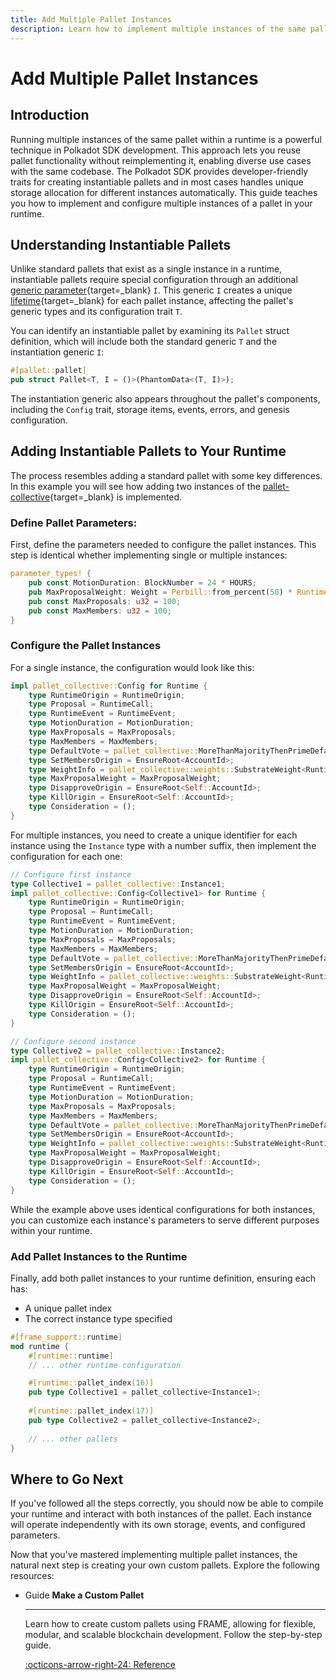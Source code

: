 ```yaml
---
title: Add Multiple Pallet Instances
description: Learn how to implement multiple instances of the same pallet in your Polkadot SDK-based runtime to create and interact with modular blockchain components.
---
```


# Add Multiple Pallet Instances

## Introduction

Running multiple instances of the same pallet within a runtime is a powerful technique in Polkadot SDK development. This approach lets you reuse pallet functionality without reimplementing it, enabling diverse use cases with the same codebase. The Polkadot SDK provides developer-friendly traits for creating instantiable pallets and in most cases handles unique storage allocation for different instances automatically. This guide teaches you how to implement and configure multiple instances of a pallet in your runtime.

## Understanding Instantiable Pallets

Unlike standard pallets that exist as a single instance in a runtime, instantiable pallets require special configuration through an additional [generic parameter](https://doc.rust-lang.org/reference/items/generics.html){target=\_blank} `I`.
This generic `I` creates a unique [lifetime](https://doc.rust-lang.org/rust-by-example/scope/lifetime.html){target=\_blank} for each pallet instance, affecting the pallet's generic types and its configuration trait `T`.

You can identify an instantiable pallet by examining its `Pallet` struct definition, which will include both the standard generic `T` and the instantiation generic `I`:

```rust
#[pallet::pallet]
pub struct Pallet<T, I = ()>(PhantomData<(T, I)>);
```

The instantiation generic also appears throughout the pallet's components, including the `Config` trait, storage items, events, errors, and genesis configuration.

## Adding Instantiable Pallets to Your Runtime

The process resembles adding a standard pallet with some key differences. In this example you will see how adding two instances of the [pallet-collective](https://github.com/paritytech/polkadot-sdk/tree/polkadot-stable2412/substrate/frame/collective){target=\_blank} is implemented.

### Define Pallet Parameters:

First, define the parameters needed to configure the pallet instances. This step is identical whether implementing single or multiple instances:

```rust
parameter_types! {
    pub const MotionDuration: BlockNumber = 24 * HOURS;
    pub MaxProposalWeight: Weight = Perbill::from_percent(50) * RuntimeBlockWeights::get().max_block;
    pub const MaxProposals: u32 = 100;
    pub const MaxMembers: u32 = 100;
}
```

### Configure the Pallet Instances

For a single instance, the configuration would look like this:

```rust hl_lines="1"
impl pallet_collective::Config for Runtime {
    type RuntimeOrigin = RuntimeOrigin;
    type Proposal = RuntimeCall;
    type RuntimeEvent = RuntimeEvent;
    type MotionDuration = MotionDuration;
    type MaxProposals = MaxProposals;
    type MaxMembers = MaxMembers;
    type DefaultVote = pallet_collective::MoreThanMajorityThenPrimeDefaultVote;
    type SetMembersOrigin = EnsureRoot<AccountId>;
    type WeightInfo = pallet_collective::weights::SubstrateWeight<Runtime>;
    type MaxProposalWeight = MaxProposalWeight;
    type DisapproveOrigin = EnsureRoot<Self::AccountId>;
    type KillOrigin = EnsureRoot<Self::AccountId>;
    type Consideration = ();
}
```

For multiple instances, you need to create a unique identifier for each instance using the `Instance` type with a number suffix, then implement the configuration for each one:

```rust hl_lines="2-3"
// Configure first instance
type Collective1 = pallet_collective::Instance1;
impl pallet_collective::Config<Collective1> for Runtime {
    type RuntimeOrigin = RuntimeOrigin;
    type Proposal = RuntimeCall;
    type RuntimeEvent = RuntimeEvent;
    type MotionDuration = MotionDuration;
    type MaxProposals = MaxProposals;
    type MaxMembers = MaxMembers;
    type DefaultVote = pallet_collective::MoreThanMajorityThenPrimeDefaultVote;
    type SetMembersOrigin = EnsureRoot<AccountId>;
    type WeightInfo = pallet_collective::weights::SubstrateWeight<Runtime>;
    type MaxProposalWeight = MaxProposalWeight;
    type DisapproveOrigin = EnsureRoot<Self::AccountId>;
    type KillOrigin = EnsureRoot<Self::AccountId>;
    type Consideration = ();
}
```
```rust hl_lines="2-3"
// Configure second instance
type Collective2 = pallet_collective::Instance2;
impl pallet_collective::Config<Collective2> for Runtime {
    type RuntimeOrigin = RuntimeOrigin;
    type Proposal = RuntimeCall;
    type RuntimeEvent = RuntimeEvent;
    type MotionDuration = MotionDuration;
    type MaxProposals = MaxProposals;
    type MaxMembers = MaxMembers;
    type DefaultVote = pallet_collective::MoreThanMajorityThenPrimeDefaultVote;
    type SetMembersOrigin = EnsureRoot<AccountId>;
    type WeightInfo = pallet_collective::weights::SubstrateWeight<Runtime>;
    type MaxProposalWeight = MaxProposalWeight;
    type DisapproveOrigin = EnsureRoot<Self::AccountId>;
    type KillOrigin = EnsureRoot<Self::AccountId>;
    type Consideration = ();
}
```

While the example above uses identical configurations for both instances, you can customize each instance's parameters to serve different purposes within your runtime.

### Add Pallet Instances to the Runtime

Finally, add both pallet instances to your runtime definition, ensuring each has:

- A unique pallet index
- The correct instance type specified

```rust hl_lines="6-10"
#[frame_support::runtime]
mod runtime {
    #[runtime::runtime]
    // ... other runtime configuration

    #[runtime::pallet_index(16)]
    pub type Collective1 = pallet_collective<Instance1>;
    
    #[runtime::pallet_index(17)]
    pub type Collective2 = pallet_collective<Instance2>;
    
    // ... other pallets
}
```

## Where to Go Next

If you've followed all the steps correctly, you should now be able to compile your runtime and interact with both instances of the pallet. Each instance will operate independently with its own storage, events, and configured parameters.

Now that you've mastered implementing multiple pallet instances, the natural next step is creating your own custom pallets. Explore the following resources:

<div class="grid cards" markdown>

-   <span class="badge guide">Guide</span> __Make a Custom Pallet__

    ---

    Learn how to create custom pallets using FRAME, allowing for flexible, modular, and scalable blockchain development. Follow the step-by-step guide.

    [:octicons-arrow-right-24: Reference](/develop/parachains/customize-parachain/make-custom-pallet/)

</div>
